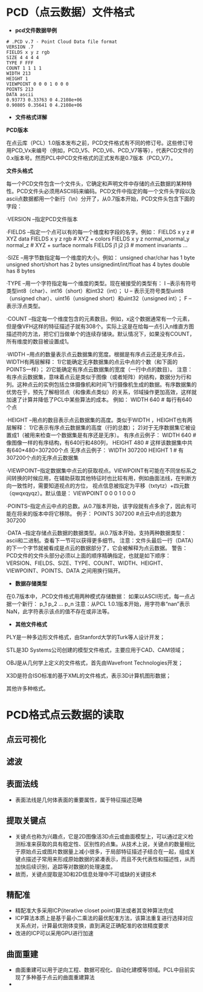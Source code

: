 # PCD（点云数据）文件格式

* **pcd文件数据举例**

```
# .PCD v.7 - Point Cloud Data file format
VERSION .7
FIELDS x y z rgb
SIZE 4 4 4 4
TYPE F FFF
COUNT 1 1 1 1
WIDTH 213
HEIGHT 1
VIEWPOINT 0 0 0 1 0 0 0
POINTS 213
DATA ascii
0.93773 0.33763 0 4.2108e+06
0.90805 0.35641 0 4.2108e+06
```

* **文件格式详解**

**PCD版本**

在点云库（PCL）1.0版本发布之前，PCD文件格式有不同的修订号。这些修订号用PCD\_Vx来编号（例如，PCD\_V5、PCD\_V6、PCD\_V7等等），代表PCD文件的0.x版本号。然而PCL中PCD文件格式的正式发布是0.7版本（PCD\_V7）。

**文件头格式**

每一个PCD文件包含一个文件头，它确定和声明文件中存储的点云数据的某种特性。PCD文件头必须用ASCII码来编码。PCD文件中指定的每一个文件头字段以及ascii点数据都用一个新行（\n）分开了，从0.7版本开始，PCD文件头包含下面的字段：

·VERSION –指定PCD文件版本

·FIELDS –指定一个点可以有的每一个维度和字段的名字。例如：
FIELDS x y z                                   # XYZ data
FIELDS x y z rgb                          # XYZ + colors
FIELDS x y z normal_xnormal\_y normal\_z         # XYZ + surface normals
FIELDS j1 j2 j3                                # moment invariants
...

·SIZE –用字节数指定每一个维度的大小。例如：
unsigned char/char has 1 byte
unsigned short/short has 2 bytes
unsignedint/int/float has 4 bytes
double has 8 bytes

·TYPE –用一个字符指定每一个维度的类型。现在被接受的类型有：
I –表示有符号类型int8（char）、int16（short）和int32（int）；
U – 表示无符号类型uint8（unsigned char）、uint16（unsigned short）和uint32（unsigned int）；
F –表示浮点类型。

·COUNT –指定每一个维度包含的元素数目。例如，x这个数据通常有一个元素，但是像VFH这样的特征描述子就有308个。实际上这是在给每一点引入n维直方图描述符的方法，把它们当做单个的连续存储块。默认情况下，如果没有COUNT，所有维度的数目被设置成1。

·WIDTH –用点的数量表示点云数据集的宽度。根据是有序点云还是无序点云，WIDTH有两层解释：
1)它能确定无序数据集的点云中点的个数（和下面的POINTS一样）；
2)它能确定有序点云数据集的宽度（一行中点的数目）。
注意：有序点云数据集，意味着点云是类似于图像（或者矩阵）的结构，数据分为行和列。这种点云的实例包括立体摄像机和时间飞行摄像机生成的数据。有序数据集的优势在于，预先了解相邻点（和像素点类似）的关系，邻域操作更加高效，这样就加速了计算并降低了PCL中某些算法的成本。
例如：
WIDTH 640       # 每行有640个点

·HEIGHT –用点的数目表示点云数据集的高度。类似于WIDTH ，HEIGHT也有两层解释：
1)它表示有序点云数据集的高度（行的总数）；
2)对于无序数据集它被设置成1（被用来检查一个数据集是有序还是无序）。
有序点云例子：
WIDTH 640       # 像图像一样的有序结构，有640行和480列，
HEIGHT 480      # 这样该数据集中共有640*480=307200个点
无序点云例子：
WIDTH 307200
HEIGHT 1        # 有307200个点的无序点云数据集

·VIEWPOINT–指定数据集中点云的获取视点。VIEWPOINT有可能在不同坐标系之间转换的时候应用，在辅助获取其他特征时也比较有用，例如曲面法线，在判断方向一致性时，需要知道视点的方位，
视点信息被指定为平移（txtytz）+四元数（qwqxqyqz）。默认值是：
VIEWPOINT 0 0 0 1 0 0 0

·POINTS–指定点云中点的总数。从0.7版本开始，该字段就有点多余了，因此有可能在将来的版本中将它移除。
例子：
POINTS 307200   #点云中点的总数为307200

·DATA –指定存储点云数据的数据类型。从0.7版本开始，支持两种数据类型：ascii和二进制。查看下一节可以获得更多细节。
注意：文件头最后一行（DATA）的下一个字节就被看成是点云的数据部分了，它会被解释为点云数据。
警告：PCD文件的文件头部分必须以上面的顺序精确指定，也就是如下顺序：
VERSION、FIELDS、SIZE、TYPE、COUNT、WIDTH、HEIGHT、VIEWPOINT、POINTS、DATA
之间用换行隔开。

* **数据存储类型**

在0.7版本中，.PCD文件格式用两种模式存储数据：
如果以ASCII形式，每一点占据一个新行：
p_1
p_2
...
p_n
注意：从PCL 1.0.1版本开始，用字符串“nan”表示NaN，此字符表示该点的值不存在或非法等。

* **其他文件格式**

PLY是一种多边形文件格式，由Stanford大学的Turk等人设计开发；

STL是3D Systems公司创建的模型文件格式，主要应用于CAD、CAM领域；

OBJ是从几何学上定义的文件格式，首先由Wavefront Technologies开发；

X3D是符合ISO标准的基于XML的文件格式，表示3D计算机图形数据；

其他许多种格式。

# PCD格式点云数据的读取

## 点云可视化

## 滤波

## 表面法线

* 表面法线是几何体表面的重要属性，属于特征描述范畴

## 提取关键点

* 关键点也称为兴趣点，它是2D图像活3D点云或曲面模型上，可以通过定义检测标准来获取的具有稳定性、区别性的点集。从技术上说，关键点的数量相比于原始点云或图片数据量上减小很多，于局部特征描述子结合在一起，组成关键点描述子常用来形成原始数据的紧凑表示，而且不失代表性和描述性，从而加快后续识别，追踪等对数据的处理速度。
* 故而，关键点提取是3D和2D信息处理中不可或缺的关键技术

## 精配准

* 精配准大多采用ICP(iterative closet point)算法或者其变种算法完成
* ICP算法本质上是基于最小二乘法的最优配准方法，该算法重复进行选择对应关系点对，计算最优刚体变换，直到满足正确配准的收敛精度要求
* 改进的ICP可以采用GPU进行加速

## 曲面重建

* 曲面重建可以用于逆向工程、数据可视化、自动化建模等领域。PCL中目前实现了多种基于点云的曲面重建算法
* 
